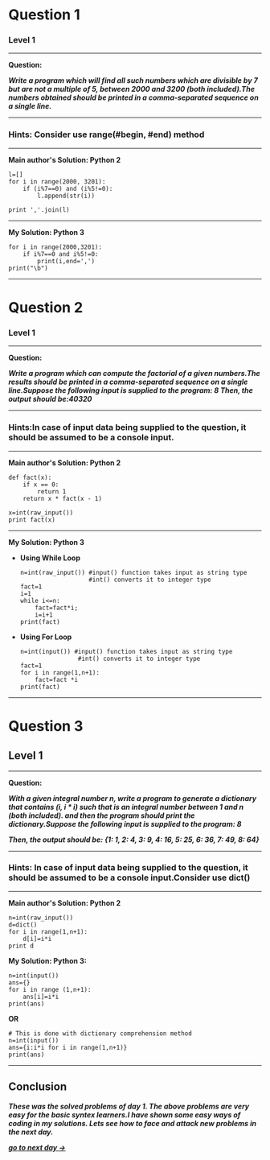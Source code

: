 
# Question 1
### Level 1
-----------------

**Question:**

***Write a program which will find all such numbers which are divisible by 7 but are not a multiple of 5,
between 2000 and 3200 (both included).The numbers obtained should be printed in a comma-separated sequence on a single line.***

--------------------------------------
### Hints: Consider use range(#begin, #end) method
---------------------------------------

**Main author's Solution: Python 2**
```
l=[]
for i in range(2000, 3201):
    if (i%7==0) and (i%5!=0):
        l.append(str(i))

print ','.join(l)
```
----------------------------------------

**My Solution: Python 3**
```
for i in range(2000,3201):
    if i%7==0 and i%5!=0:
        print(i,end=',')
print("\b")
```
-------------------------------

# Question 2
### Level 1
---------------

**Question:**

***Write a program which can compute the factorial of a given numbers.The results should be printed in a comma-separated sequence on a single line.Suppose the following input is supplied to the program: 8
Then, the output should be:40320***

--------------------
### Hints:In case of input data being supplied to the question, it should be assumed to be a console input.
---------------
**Main author's Solution: Python 2**
```
def fact(x):
    if x == 0:
        return 1
    return x * fact(x - 1)

x=int(raw_input())
print fact(x)
```
------------
**My Solution: Python 3**

* **Using While Loop**
    ```
    n=int(raw_input()) #input() function takes input as string type
                       #int() converts it to integer type
    fact=1
    i=1
    while i<=n:
        fact=fact*i;
        i=i+1
    print(fact)
    ```
 * **Using For Loop**
    ```
    n=int(input()) #input() function takes input as string type
                    #int() converts it to integer type
    fact=1
    for i in range(1,n+1):
        fact=fact *i
    print(fact)
    ```
-------------------

# Question 3
## Level 1
--------------------
**Question:**

***With a given integral number n, write a program to generate a dictionary that contains (i, i * i) such that is an integral number between 1 and n (both included). and then the program should print the dictionary.Suppose the following input is supplied to the program: 8***

***Then, the output should be:
{1: 1, 2: 4, 3: 9, 4: 16, 5: 25, 6: 36, 7: 49, 8: 64}***

------------------
### Hints: In case of input data being supplied to the question, it should be assumed to be a console input.Consider use dict()
-----------------

**Main author's Solution: Python 2**
```
n=int(raw_input())
d=dict()
for i in range(1,n+1):
    d[i]=i*i
print d
```

**My Solution: Python 3:**
```
n=int(input())
ans={}
for i in range (1,n+1):
    ans[i]=i*i
print(ans)
```
**OR**
```
# This is done with dictionary comprehension method
n=int(input())
ans={i:i*i for i in range(1,n+1)}
print(ans)
```
----------------------------------

## Conclusion
***These was the solved problems of day 1. The above problems are very easy for the basic syntex learners.I have shown some easy ways of coding in my solutions. Lets see how to face and attack new problems in the next day.***

[***go to next day ->***](https://github.com/darkprinx/100-plus-Python-programming-exercises-extended/blob/master/Day%202.md "Next Day")
